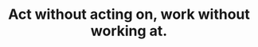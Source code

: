 ---
title: Act without acting on, work without working at.
tags: daoism
wuwei: true
inaction: true
inactionorder: 4
---